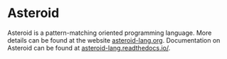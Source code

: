 # Asteroid
Asteroid is a pattern-matching oriented programming language.  More details can
be found at the website [asteroid-lang.org](https://asteroid-lang.org).
Documentation on Asteroid can be found at
[asteroid-lang.readthedocs.io/](https://asteroid-lang.readthedocs.io/).
